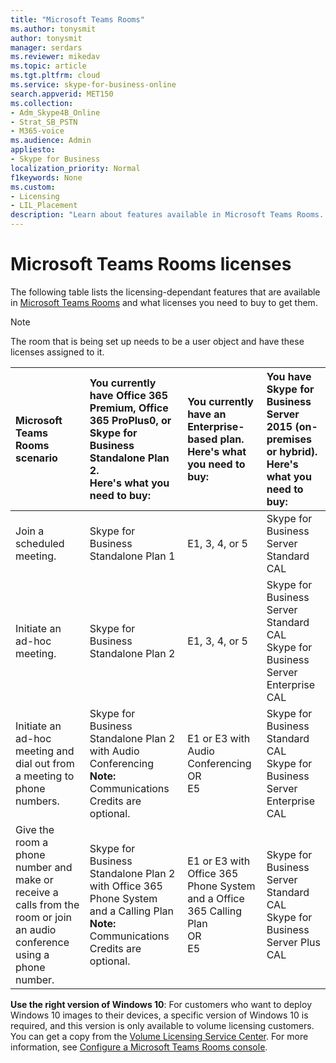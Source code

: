 ```yaml
---
title: "Microsoft Teams Rooms"
ms.author: tonysmit
author: tonysmit
manager: serdars
ms.reviewer: mikedav
ms.topic: article
ms.tgt.pltfrm: cloud
ms.service: skype-for-business-online
search.appverid: MET150
ms.collection: 
- Adm_Skype4B_Online
- Strat_SB_PSTN
- M365-voice
ms.audience: Admin
appliesto:
- Skype for Business 
localization_priority: Normal
f1keywords: None
ms.custom:
- Licensing
- LIL_Placement
description: "Learn about features available in Microsoft Teams Rooms. "
---
```


# Microsoft Teams Rooms licenses
<a name="bkmk_srs"> </a>

The following table lists the licensing-dependant features that are available in [Microsoft Teams Rooms](http://aka.ms/SRSDocs) and what licenses you need to buy to get them.
  
> [!NOTE]
> The room that is being set up needs to be a user object and have these licenses assigned to it. 
  


|Microsoft Teams Rooms scenario |You currently have Office 365 Premium, Office 365 ProPlus0, or Skype for Business Standalone Plan 2.  <br/> Here's what you need to buy:  |You currently have an Enterprise-based plan.  <br/> Here's what you need to buy: |You have Skype for Business Server 2015 (on-premises or hybrid). <br/> Here's what you need to buy:|
|:-----|:-----|:-----|:-----|
|Join a scheduled meeting.  |Skype for Business Standalone Plan 1  <br/> |E1, 3, 4, or 5  |Skype for Business Server Standard CAL  |
|Initiate an ad-hoc meeting. |Skype for Business Standalone Plan 2  <br/> |E1, 3, 4, or 5 |Skype for Business Server Standard CAL  <br/> Skype for Business Server Enterprise CAL|
|Initiate an ad-hoc meeting and dial out from a meeting to phone numbers. |Skype for Business Standalone Plan 2 with Audio Conferencing  <br/> **Note:** Communications Credits are optional. |E1 or E3 with Audio Conferencing  <br/> OR  <br/> E5  <br/> |Skype for Business Standard CAL  <br/> Skype for Business Server Enterprise CAL|
|Give the room a phone number and make or receive a calls from the room or join an audio conference using a phone number.  |Skype for Business Standalone Plan 2 with Office 365 Phone System and a Calling Plan  <br/> **Note:** Communications Credits are optional.           |E1 or E3 with Office 365 Phone System and a Office 365 Calling Plan  <br/> OR  <br/> E5   |Skype for Business Server Standard CAL  <br/> Skype for Business Server Plus CAL  |
   
 **Use the right version of Windows 10**: For customers who want to deploy Windows 10 images to their devices, a specific version of Windows 10 is required, and this version is only available to volume licensing customers.  You can get a copy from the [Volume Licensing Service Center](https://www.microsoft.com/Licensing/servicecenter/).  For more information, see [Configure a Microsoft Teams Rooms console](/Skypeforbusiness/deploy/deploy-clients/console.md).
